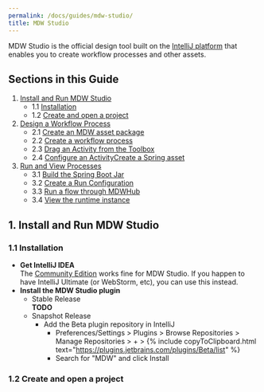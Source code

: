 ```yaml
---
permalink: /docs/guides/mdw-studio/
title: MDW Studio
---
```


MDW Studio is the official design tool built on the [IntelliJ platform](https://www.jetbrains.com/opensource/idea/)
that enables you to create workflow processes and other assets.

## Sections in this Guide
  1. [Install and Run MDW Studio](#1-install-and-run-mdw-studio)
     - 1.1 [Installation](#11-installation) 
     - 1.2 [Create and open a project](#12-create-and-open-a-project)
  2. [Design a Workflow Process](#2-create-a-workflow-process)
     - 2.1 [Create an MDW asset package](#21-create-an-mdw-asset-package)
     - 2.2 [Create a workflow process](#22-create-a-workflow-process)
     - 2.3 [Drag an Activity from the Toolbox](#23-drag-an-activity-from-the-toolbox)
     - 2.4 [Configure an ActivityCreate a Spring asset](#24-configure-an-activity)
  3. [Run and View Processes](#3-run-and-view-processes)
     - 3.1 [Build the Spring Boot Jar](#31-build-the-spring-boot-jar)
     - 3.2 [Create a Run Configuration](#32-create-a-run-configuration)
     - 3.3 [Run a flow through MDWHub](#33-run-a-flow-through-mdwhub)
     - 3.4 [View the runtime instance](#34-view-the-runtime-instance)

## 1. Install and Run MDW Studio

### 1.1 Installation
  - **Get IntelliJ IDEA**  
    The [Community Edition](https://www.jetbrains.com/idea/download/) works fine for MDW Studio.  If you happen to have IntelliJ Ultimate (or WebStorm, etc), 
    you can use this instead.
  - **Install the MDW Studio plugin**
    - Stable Release  
      **TODO**
    - Snapshot Release
      - Add the Beta plugin repository in IntelliJ
        - Preferences/Settings > Plugins > Browse Repositories > Manage Repositories > + > {% include copyToClipboard.html text="https://plugins.jetbrains.com/plugins/Beta/list" %}
        - Search for "MDW" and click Install
  
### 1.2 Create and open a project

